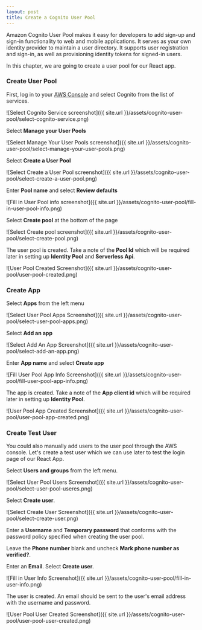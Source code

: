 ```yaml
---
layout: post
title: Create a Cognito User Pool
---
```


Amazon Cognito User Pool makes it easy for developers to add sign-up and sign-in functionality to web and mobile applications. It serves as your own identity provider to maintain a user directory. It supports user registration and sign-in, as well as provisioning identity tokens for signed-in users.

In this chapter, we are going to create a user pool for our React app.

### Create User Pool

First, log in to your [AWS Console](https://console.aws.amazon.com) and select Cognito from the list of services.

![Select Cognito Service screenshot]({{ site.url }}/assets/cognito-user-pool/select-cognito-service.png)

Select **Manage your User Pools**

![Select Manage Your User Pools screenshot]({{ site.url }}/assets/cognito-user-pool/select-manage-your-user-pools.png)

Select **Create a User Pool**

![Select Create a User Pool screenshot]({{ site.url }}/assets/cognito-user-pool/select-create-a-user-pool.png)

Enter **Pool name** and select **Review defaults**

![Fill in User Pool info screenshot]({{ site.url }}/assets/cognito-user-pool/fill-in-user-pool-info.png)

Select **Create pool** at the bottom of the page

![Select Create pool screenshot]({{ site.url }}/assets/cognito-user-pool/select-create-pool.png)

The user pool is created. Take a note of the **Pool Id** which will be required later in setting up **Identity Pool** and **Serverless Api**.

![User Pool Created Screenshot]({{ site.url }}/assets/cognito-user-pool/user-pool-created.png)

### Create App

Select **Apps** from the left menu

![Select User Pool Apps Screenshot]({{ site.url }}/assets/cognito-user-pool/select-user-pool-apps.png)

Select **Add an app**

![Select Add An App Screenshot]({{ site.url }}/assets/cognito-user-pool/select-add-an-app.png)

Enter **App name** and select **Create app**

![Fill User Pool App Info Screenshot]({{ site.url }}/assets/cognito-user-pool/fill-user-pool-app-info.png)

The app is created. Take a note of the **App client id** which will be required later in setting up **Identity Pool**.

![User Pool App Created Screenshot]({{ site.url }}/assets/cognito-user-pool/user-pool-app-created.png)

### Create Test User

You could also manually add users to the user pool through the AWS console. Let's create a test user which we can use later to test the login page of our React App.

Select **Users and groups** from the left menu.

![Select User Pool Users Screenshot]({{ site.url }}/assets/cognito-user-pool/select-user-pool-useres.png)

Select **Create user**.

![Select Create User Screenshot]({{ site.url }}/assets/cognito-user-pool/select-create-user.png)

Enter a **Username** and **Temporary password** that conforms with the password policy specified when creating the user pool.

Leave the **Phone number** blank and uncheck **Mark phone number as verified?**.

Enter an **Email**. Select **Create user**.

![Fill in User Info Screenshot]({{ site.url }}/assets/cognito-user-pool/fill-in-user-info.png)

The user is created. An email should be sent to the user's email address with the username and password.

![User Pool User Created Screenshot]({{ site.url }}/assets/cognito-user-pool/user-pool-user-created.png)
